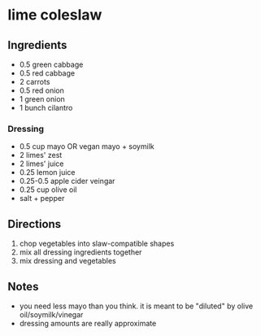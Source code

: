 # lime coleslaw

## Ingredients
- 0.5 green cabbage
- 0.5 red cabbage
- 2 carrots
- 0.5 red onion
- 1 green onion
- 1 bunch cilantro

### Dressing
- 0.5 cup mayo OR vegan mayo + soymilk
- 2 limes' zest
- 2 limes' juice
- 0.25 lemon juice
- 0.25-0.5 apple cider veingar
- 0.25 cup olive oil
- salt + pepper

## Directions
1. chop vegetables into slaw-compatible shapes
2. mix all dressing ingredients together
3. mix dressing and vegetables


## Notes
- you need less mayo than you think. it is meant to be "diluted" by olive oil/soymilk/vinegar
- dressing amounts are really approximate

